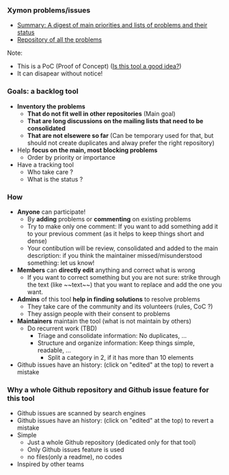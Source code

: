 ### Xymon problems/issues
- [Summary: A digest of main priorities and lists of problems and their status](https://github.com/xymon-monitoring/problem-solving/issues/1)
- [Repository of all the problems](https://github.com/xymon-monitoring/problem-solving/issues)

 Note: 
 - This is a PoC (Proof of Concept) ([Is this tool a good idea?](https://github.com/xymon-monitoring/problem-solving/issues/17))
 - It can disapear without notice!

### Goals: a backlog tool
- **Inventory the problems** 
  -  **That do not fit well in other repositories** (Main goal)
  -  **That are long discussions on the mailing lists that need to be consolidated** 
  -  **That are not elsewere so far** (Can be temporary used for that, but should not create duplicates and alway prefer the right repository)
- Help **focus on the main, most blocking problems**
  - Order by priority or importance
- Have a tracking tool
  - Who take care ?
  - What is the status ?

### How
- **Anyone** can participate!
  - By **adding** problems or **commenting** on existing problems
  - Try to make only one comment: If you want to add something add it to your previous comment (as it helps to keep things short and dense)
  - Your contibution will be review, consolidated and added to the main description: if you think the maintainer missed/misunderstood something: let us know!
- **Members** can **directly edit** anything and correct what is wrong
  - If you want to correct something but you are not sure: strike through the text (like \~\~text\~\~) that you want to replace and add the one you want.  
- **Admins** of this tool **help in finding solutions** to resolve problems
  - They take care of the community and its volunteers (rules, CoC ?)
  - They assign people with their consent to problems 
- **Maintainers** maintain the tool (what is not maintain by others)
  - Do recurrent work (TBD)
    - Triage and consolidate information: No duplicates, ...
    - Structure and organize information: Keep things simple, readable, ...
      - Split a category in 2, if it has more than 10 elements  
- Github issues have an history: (click on "edited" at the top) to revert a mistake 

### Why a whole Github repository and Github issue feature for this tool 
- Github issues are scanned by search engines
- Github issues have an history: (click on "edited" at the top) to revert a mistake 
- Simple
   - Just a whole Github repository (dedicated only for that tool)
   - Only Github issues feature is used
   - no files(only a readme), no codes
- Inspired by other teams



